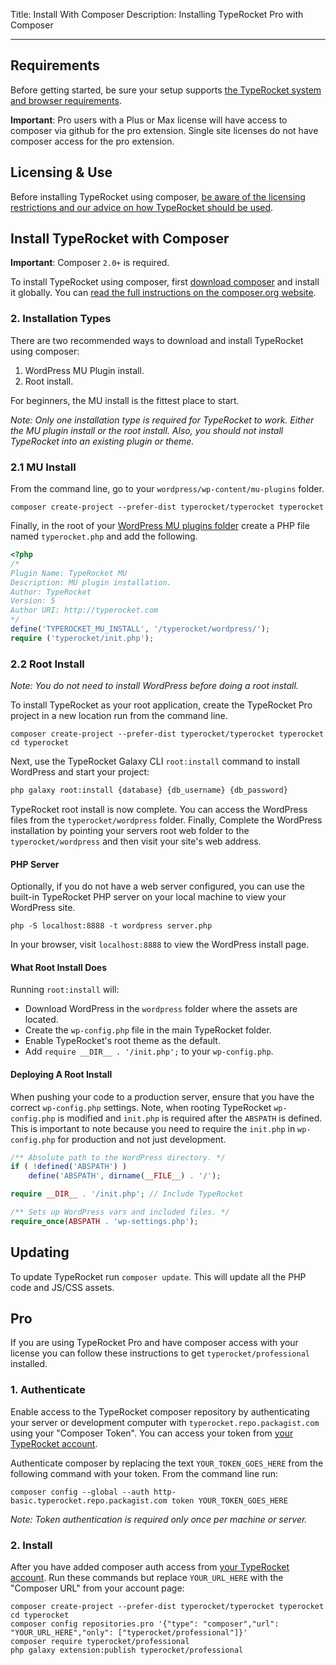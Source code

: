 Title: Install With Composer
Description: Installing TypeRocket Pro with Composer

---

## Requirements

Before getting started, be sure your setup supports [the TypeRocket system and browser requirements](/docs/v5/requirements).

**Important**: Pro users with a Plus or Max license will have access to composer via github for the pro extension. Single site licenses do not have composer access for the pro extension.

## Licensing & Use

Before installing TypeRocket using composer, [be aware of the licensing restrictions and our advice on how TypeRocket should be used](https://typerocket.com/how-to-use-and-install-typerocket/).

## Install TypeRocket with Composer

**Important**: Composer `2.0+` is required.

To install TypeRocket using composer, first [download composer](https://getcomposer.org/download/) and install it globally. You can [read the full instructions on the composer.org website](https://getcomposer.org/doc/00-intro.md).

### 2. Installation Types

There are two recommended ways to download and install TypeRocket using composer:

1. WordPress MU Plugin install.
2. Root install.

For beginners, the MU install is the fittest place to start.

*Note: Only one installation type is required for TypeRocket to work. Either the MU plugin install or the root install. Also, you should not install TypeRocket into an existing plugin or theme.*

### 2.1 MU Install

From the command line, go to your `wordpress/wp-content/mu-plugins` folder.

```
composer create-project --prefer-dist typerocket/typerocket typerocket
```

Finally, in the root of your [WordPress MU plugins folder](https://wordpress.org/support/article/must-use-plugins/) create a PHP file named `typerocket.php` and add the following.

```php
<?php
/*
Plugin Name: TypeRocket MU  
Description: MU plugin installation.  
Author: TypeRocket  
Version: 5  
Author URI: http://typerocket.com  
*/
define('TYPEROCKET_MU_INSTALL', '/typerocket/wordpress/');  
require ('typerocket/init.php');
```

### 2.2 Root Install

*Note: You do not need to install WordPress before doing a root install.*

To install TypeRocket as your root application, create the TypeRocket Pro project in a new location run from the command line.

```
composer create-project --prefer-dist typerocket/typerocket typerocket
cd typerocket
```

Next, use the TypeRocket Galaxy CLI `root:install` command to install WordPress and start your project:

```bash
php galaxy root:install {database} {db_username} {db_password}
```

TypeRocket root install is now complete. You can access the WordPress files from the `typerocket/wordpress` folder. Finally, Complete the WordPress installation by pointing your servers root web folder to the `typerocket/wordpress` and then visit your site's web address.

#### PHP Server

Optionally, if you do not have a web server configured, you can use the built-in TypeRocket PHP server on your local machine to view your WordPress site.

```
php -S localhost:8888 -t wordpress server.php
```

In your browser, visit `localhost:8888` to view the WordPress install page.

#### What Root Install Does

Running `root:install` will:

- Download WordPress in the `wordpress` folder where the assets are located.
- Create the `wp-config.php` file in the main TypeRocket folder.
- Enable TypeRocket's root theme as the default.
- Add `require __DIR__ . '/init.php';` to your `wp-config.php`.

#### Deploying A Root Install

When pushing your code to a production server, ensure that you have the correct `wp-config.php` settings. Note, when rooting TypeRocket `wp-config.php` is modified and `init.php` is required after the `ABSPATH` is defined. This is important to note because you need to require the `init.php` in `wp-config.php` for production and not just development.

```php
/** Absolute path to the WordPress directory. */
if ( !defined('ABSPATH') )
    define('ABSPATH', dirname(__FILE__) . '/');

require __DIR__ . '/init.php'; // Include TypeRocket

/** Sets up WordPress vars and included files. */
require_once(ABSPATH . 'wp-settings.php');
```

## Updating

To update TypeRocket run `composer update`. This will update all the PHP code and JS/CSS assets.

## Pro

If you are using TypeRocket Pro and have composer access with your license you can follow these instructions to get `typerocket/professional` installed.

### 1. Authenticate

Enable access to the TypeRocket composer repository by authenticating your server or development computer with `typerocket.repo.packagist.com` using your "Composer Token". You can access your token from [your TypeRocket account](https://typerocket.com/account/).

Authenticate composer by replacing the text `YOUR_TOKEN_GOES_HERE` from the following command with your token. From the command line run:

```
composer config --global --auth http-basic.typerocket.repo.packagist.com token YOUR_TOKEN_GOES_HERE
```

*Note: Token authentication is required only once per machine or server.*

### 2. Install

After you have added composer auth access from [your TypeRocket account](https://typerocket.com/account/). 
Run these commands but replace `YOUR_URL_HERE` with the "Composer URL" from your account page:

```
composer create-project --prefer-dist typerocket/typerocket typerocket
cd typerocket
composer config repositories.pro '{"type": "composer","url": "YOUR_URL_HERE","only": ["typerocket/professional"]}'
composer require typerocket/professional
php galaxy extension:publish typerocket/professional
```